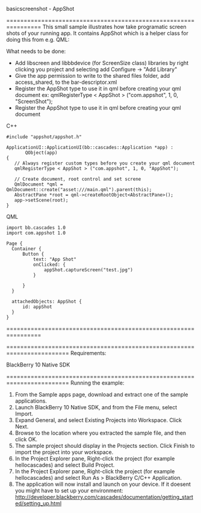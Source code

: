 basicscreenshot - AppShot
 
================================================================
This small sample illustrates how take programatic screen shots of your running app. It contains AppShot which is a helper class for doing this from e.g. QML:

What needs to be done:

- Add libscreen and libbbdevice (for ScreenSize class) libraries by right
  clicking you project and selecting add Configure -> "Add Library"
- Give the app permission to write to the shared files folder, add
  <permission>access_shared</permission>, to the bar-descriptor.xml
 - Register the AppShot type to use it in qml before creating your qml document
   ex: qmlRegisterType < AppShot > ("com.appshot", 1, 0, "ScreenShot");
 - Register the AppShot type to use it in qml before creating your qml document

C++
 ```
 #include "appshot/appshot.h"
 
 ApplicationUI::ApplicationUI(bb::cascades::Application *app) :
        QObject(app)
{
    // Always register custom types before you create your qml document
    qmlRegisterType < AppShot > ("com.appshot", 1, 0, "AppShot");

    // Create document, root control and set screne
    QmlDocument *qml = QmlDocument::create("asset:///main.qml").parent(this);
    AbstractPane *root = qml->createRootObject<AbstractPane>();
    app->setScene(root);
}
 ```

QML
 ```
import bb.cascades 1.0
import com.appshot 1.0

Page {
   Container {
       Button {
           text: "App Shot"
           onClicked: {
               appShot.captureScreen("test.jpg")
           }

       }
   }

   attachedObjects: AppShot {
       id: appShot
   }
}
```

================================================================

========================================================================
Requirements:

BlackBerry 10 Native SDK 

========================================================================
Running the example:

1. From the Sample apps page, download and extract one of the sample applications.
2. Launch BlackBerry 10 Native SDK, and from the File menu, select Import.
3. Expand General, and select Existing Projects into Workspace. Click Next.
4. Browse to the location where you extracted the sample file, and then click OK.
5. The sample project should display in the Projects section. 
   Click Finish to import the project into your workspace.
6. In the Project Explorer pane, Right-click the project (for example hellocascades) 
   and select Build Project.
7. In the Project Explorer pane, Right-click the project (for example hellocascades) 
   and select Run As > BlackBerry C/C++ Application.
8. The application will now install and launch on your device. If it doesent you might
   have to set up your environment: 
   http://developer.blackberry.com/cascades/documentation/getting_started/setting_up.html